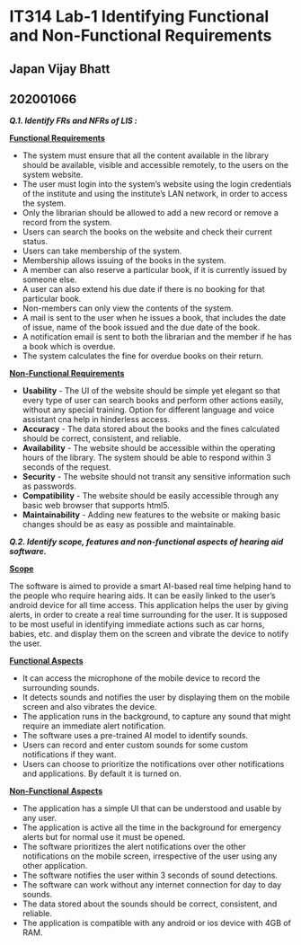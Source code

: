  <h1>  IT314 Lab-1  Identifying Functional and Non-Functional Requirements </h1>
 <h2> Japan Vijay Bhatt</h2>
<h2> 202001066 </h2>

***Q.1. Identify FRs and NFRs of LIS :***

<ins>**Functional Requirements**</ins>

* The system must ensure that all the content available in the library should be available, visible and accessible remotely, to the users on the system website.
* The user must login into the system’s website using the login credentials of the institute and using the institute’s LAN network, in order to access the system.
* Only the librarian should be allowed to add a new record or remove a record from the system.
* Users can search the books on the website and check their current status.
* Users can take membership of the system.
* Membership allows issuing of the books in the system.
* A member can also reserve a particular book, if it is currently issued by someone else.
* A user can also extend his due date if there is no booking for that particular book.
* Non-members can only view the contents of the system.
* A mail is sent to the user when he issues a book,  that includes the date of issue, name of the book issued and the due date of the book.
* A notification email is sent to both the librarian and the member if he has a book which is overdue.
* The system calculates the fine for overdue books on their return. 

<ins>**Non-Functional Requirements**</ins>

* **Usability** - The UI of the website should be simple yet elegant so that every type of user can search books and perform other actions easily, without any special training. Option  for different language and voice assistant cna help in hinderless access.
* **Accuracy** - The data stored about the books and the fines calculated should be correct, consistent, and reliable.
* **Availability** - The website should be accessible within the operating hours of the library. The system should be able to respond within 3 seconds of the request.
* **Security** - The website should not transit any sensitive information such as passwords.
* **Compatibility** - The website should be easily accessible through any basic web browser that supports html5.
* **Maintainability** - Adding new features to the website or making basic changes should be as easy as possible and maintainable.



***Q.2. Identify scope, features and non-functional aspects of hearing aid software.***

<ins>**Scope**</ins>

The software is aimed to provide a smart AI-based real time helping hand to the people who require hearing aids. It can be easily linked to the user’s android device for all time access. This application helps the user by giving alerts, in order to create a real time surrounding for the user. It is supposed to be most useful in identifying immediate actions such as car horns, babies, etc. and display them on the screen and vibrate the device to notify the user.


<ins>**Functional Aspects**</ins>

* It can access the microphone of the mobile device to record the surrounding sounds.
* It detects sounds and notifies the user by displaying them on the mobile screen and also vibrates the device.
* The application runs in the background, to capture any sound that might require an immediate alert notification.
* The software uses a pre-trained AI model to identify sounds.
* Users can record and enter custom sounds for some custom notifications if they want.
* Users can choose to prioritize the notifications over other notifications and applications. By default it is turned on.


<ins>**Non-Functional Aspects**</ins>

* The application has a simple UI that can be understood and usable by any user.
* The application is active all the time in the background for emergency alerts but for normal use it must be opened.
* The software prioritizes the alert notifications over the other notifications on the mobile screen, irrespective of the user using any other application.
* The software notifies the user within 3 seconds of sound detections.
* The software can work without any internet connection for day to day sounds.
* The data stored about the sounds should be correct, consistent, and reliable.
* The application is compatible with any android or ios device with 4GB of RAM.
